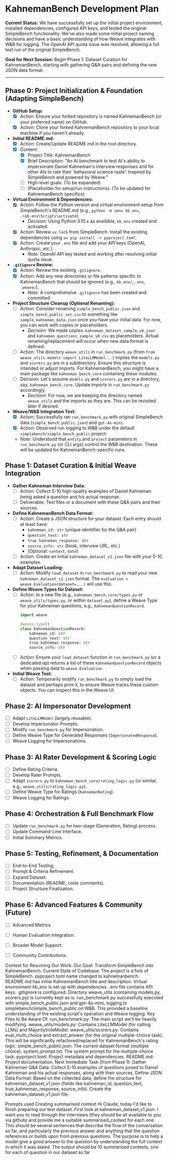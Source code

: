 # KahnemanBench Development Plan

**Current Status:** We have successfully set up the initial project environment, installed dependencies, configured API keys, and tested the original SimpleBench functionality. We've also made some initial project naming decisions and have a basic understanding of how Weave integrates with W&B for logging. The OpenAI API quota issue was resolved, allowing a full test run of the original SimpleBench.

**Goal for Next Session:** Begin Phase 1: Dataset Curation for KahnemanBench, starting with gathering Q&A pairs and defining the new JSON data format.

---

## Phase 0: Project Initialization & Foundation (Adapting SimpleBench)

*   **GitHub Setup:**
    *   [X] Action: Ensure your forked repository is named KahnemanBench (or your preferred name) on GitHub.
    *   [X] Action: Clone your forked KahnemanBench repository to your local machine if you haven't already.
*   **Initial README.md:**
    *   [X] Action: Create/Update README.md in the root directory.
    *   [X] Content:
        *   [X] Project Title: KahnemanBench
        *   [X] Brief Description: "An AI benchmark to test AI's ability to impersonate Daniel Kahneman's interview responses and for other AIs to rate their 'behavioral science taste'. Inspired by SimpleBench and powered by Weave."
        *   [ ] High-level goals. (To be expanded)
        *   [ ] (Placeholder for setup/run instructions). (To be updated for KahnemanBench specifics)
*   **Virtual Environment & Dependencies:**
    *   [X] Action: Follow the Python version and virtual environment setup from SimpleBench's README.md (e.g., `python -m venv kb_env`, `.\kb_env\Scripts\activate`).
        *   *Decision:* Using Python 3.10.x as available, `kb_env` created and activated.
    *   [X] Action: Review `uv.lock` from SimpleBench. Install the existing dependencies using `uv pip install -r pyproject.toml`.
    *   [X] Action: Create your `.env` file and add your API keys (OpenAI, Anthropic, etc.).
        *   *Note:* OpenAI API key tested and working after resolving initial quota issue.
*   **`.gitignore` Review:**
    *   [X] Action: Review the existing `.gitignore`.
    *   [X] Action: Add any new directories or file patterns specific to KahnemanBench that should be ignored (e.g., `kb_env/`, `.env`, `.weave/`).
        *   *Note:* A comprehensive `.gitignore` has been created and committed.
*   **Project Structure Cleanup (Optional Renaming):**
    *   [ ] Action: Consider renaming `simple_bench_public.json` and `simple_bench_public_set.csv` to something like `sample_kahneman_data.json` once you have your initial data. For now, you can work with copies or placeholders.
        *   *Decision:* We made copies: `kahneman_dataset_sample_v0.json` and `kahneman_questions_sample_v0.csv` as placeholders. Actual renaming/replacement will occur when new data format is defined.
    *   [ ] Action: The directory `weave_utils` in `run_benchmark.py` (from `from weave_utils.models import LiteLLMModel...`) implies the `models.py` and `scorers.py` are in a subdirectory. Ensure this structure is intended or adjust imports. For KahnemanBench, you might have a main package like `kahneman_bench_core` containing these modules.
    *   [ ] Decision: Let's assume `models.py` and `scorers.py` are in a directory, say, `kahneman_bench_core`. Update imports in `run_benchmark.py` accordingly.
        *   *Decision:* For now, we are keeping the directory named `weave_utils` and the imports as they are. This can be revisited later if desired.
*   **Weave/W&B Integration Test:**
    *   [X] Action: Successfully ran `run_benchmark.py` with original SimpleBench data (`simple_bench_public.json`) and `gpt-4o-mini`.
    *   [X] Action: Observed run logging to W&B under the default `simplebench/simple_bench_public` project.
    *   *Note:* Understood that `entity` and `project` parameters in `run_benchmark.py` (or CLI args) control the W&B destination. These will be updated for KahnemanBench-specific runs.

## Phase 1: Dataset Curation & Initial Weave Integration

*   **Gather Kahneman Interview Data:**
    *   [ ] Action: Collect 5-10 high-quality examples of Daniel Kahneman being asked a question and his actual response.
    *   [ ] Deliverable: Text files or a document with these Q&A pairs and their sources.
*   **Define KahnemanBench Data Format:**
    *   [ ] Action: Create a JSON structure for your dataset. Each entry should at least have:
        *   `kahneman_id: str` (unique identifier for the Q&A pair)
        *   `question_text: str`
        *   `true_kahneman_response: str`
        *   `source_info: str` (book, interview URL, etc.)
        *   (Optional: `context`, `date`)
    *   [ ] Action: Create an initial `kahneman_dataset_v1.json` file with your 5-10 examples.
*   **Adapt Dataset Loading:**
    *   [ ] Action: Modify `load_dataset` in `run_benchmark.py` to read your new `kahneman_dataset_v1.json` format. The `evaluation = weave.Evaluation(dataset=...)` will use this.
*   **Define Weave Types for Dataset:**
    *   [ ] Action: In a new file (e.g., `kahneman_bench_core/types.py` or `weave_utils/types.py`, or within `dataset.py`), define a Weave Type for your Kahneman questions, e.g., `KahnemanQuestionRecord`.
        ```python
        import weave

        @weave.type()
        class KahnemanQuestionRecord:
            kahneman_id: str
            question_text: str
            true_kahneman_response: str
            source_info: str
        ```
    *   [ ] Action: Ensure your `load_dataset` function in `run_benchmark.py` (or a dedicated op) returns a list of these `KahnemanQuestionRecord` objects when passing data to `weave.Evaluation`.
*   **Initial Weave Test:**
    *   [ ] Action: Temporarily modify `run_benchmark.py` to simply load the dataset and perhaps print it, to ensure Weave tracks these custom objects. You can inspect this in the Weave UI.

## Phase 2: AI Impersonator Development
*   [ ] Adapt `LiteLLMModel` (largely reusable).
*   [ ] Develop Impersonator Prompts.
*   [ ] Modify `run_benchmark.py` for Impersonation.
*   [ ] Define Weave Type for Generated Responses (`ImpersonatedResponse`).
*   [ ] Weave Logging for Impersonations.

## Phase 3: AI Rater Development & Scoring Logic
*   [ ] Define Rating Criteria.
*   [ ] Develop Rater Prompts.
*   [ ] Adapt `scorers.py` to `kahneman_bench_core/rating_logic.py` (or similar, e.g., `weave_utils/rating_logic.py`).
*   [ ] Define Weave Type for Ratings (`KahnemanRating`).
*   [ ] Weave Logging for Ratings.

## Phase 4: Orchestration & Full Benchmark Flow
*   [ ] Update `run_benchmark.py` for two-stage (Generation, Rating) process.
*   [ ] Update Command-Line Interface.
*   [ ] Initial Summary Metrics.

## Phase 5: Testing, Refinement, & Documentation
*   [ ] End-to-End Testing.
*   [ ] Prompt & Criteria Refinement.
*   [ ] Expand Dataset.
*   [ ] Documentation (README, code comments).
*   [ ] Project Structure Finalization.

## Phase 6: Advanced Features & Community (Future)
*   [ ] Advanced Metrics.
*   [ ] Human Evaluation Integration.
*   [ ] Broader Model Support.
*   [ ] Community Contributions.


Context for Resuming Our Work:
Our Goal: Transform SimpleBench into KahnemanBench.
Current State of Codebase:
The project is a fork of SimpleBench.
pyproject.toml name changed to kahnemanbench.
README.md has initial KahnemanBench title and description.
Virtual environment kb_env is set up with dependencies.
.env file contains API keys.
.gitignore is configured.
Directory weave_utils (containing models.py, scorers.py) is currently kept as is.
run_benchmark.py successfully executed with simple_bench_public.json and gpt-4o-mini, logging to simplebench/simple_bench_public on W&B. This provided a baseline understanding of the existing script's operation and Weave logging.
Key Files to Be Aware Of:
run_benchmark.py: The main script we'll be heavily modifying.
weave_utils/models.py: Contains LiteLLMModel (for calling LLMs) and MajorityVoteModel.
weave_utils/scorers.py: Contains eval_multi_choice and extract_answer (for the original multiple-choice task). This will be significantly refactored/replaced for KahnemanBench's rating logic.
simple_bench_public.json: The current dataset format (multiple choice).
system_prompt.txt: The system prompt for the multiple-choice task.
pyproject.toml: Project metadata and dependencies.
README.md: Project documentation.
Next Immediate Task (from Phase 1):
Gather Kahneman Q&A Data: Collect 5-10 examples of questions posed to Daniel Kahneman and his actual responses, along with their sources.
Define JSON Data Format: Based on the collected data, define the structure for kahneman_dataset_v1.json (fields like kahneman_id, question_text, true_kahneman_response, source_info).
Create the kahneman_dataset_v1.json file.



Prompts used
Creating summarised context
Hi Claude, today I'd like to finish preparing our test dataset. First look at kahneman_dataset_v1.json. I want you to read through the interviews (they should be all available to you via github) and provide me a suitable summarised_context for each one. This should be several sentences that describe the flow of the conversation so far, and particularly the previous answer and anything that the question references or builds upon from previous questions. The purpose is to help a model give a good answer to the question by understanding the full context in which it was asked. The output should be 10 summarised contexts, one for each of question in our dataset so far